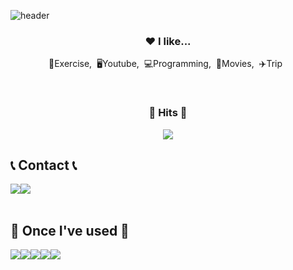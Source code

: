 <div align="left">
  
![header](https://capsule-render.vercel.app/api?type=waving&color=timeGradient&text=Welcome%20to%20seungyoun's%20GitHub%20👋&animation=twinkling&fontSize=35&fontAlignY=40&fontAlign=70&height=250)

<h3 align="center">❤️ I like...</h3>
<p align="center">💪Exercise,&nbsp;&nbsp;🖥Youtube,&nbsp;&nbsp;💻Programming,&nbsp;&nbsp;🎥Movies,&nbsp;&nbsp;✈️Trip&nbsp;&nbsp;</p>
<br>
 <h3 align="center"><b>🔫 Hits 🔫 </b></h3>
<p align="center">
<a href="https://hits.seeyoufarm.com"><img src="https://hits.seeyoufarm.com/api/count/incr/badge.svg?url=https%3A%2F%2Fgithub.com%2Fyouhyeoneee%2F&count_bg=%23000000&title_bg=%23000000&icon=github.svg&icon_color=%23FFFFFF&title=GitHub&edge_flat=false"/></a>
  
## 📞 Contact 📞
<div style="display:flex; flex-direction:row;">
    <a href="https://www.instagram.com/o3_o4.1o/">
        <img src="https://img.shields.io/badge/Instagram-E4405F?style=for-the-badge&logo=Instagram&logoColor=white"> 
    </a>
    <a href="mailto:seungyoun410@gmail.com">
        <img src="https://img.shields.io/badge/Gmail-EA4335?style=for-the-badge&logo=Gmail&logoColor=white"> 
    </a>
</div><br>
    
## 🔨 Once I've used 🔨
<div style="display:flex; flex-direction:row;">
    <img src="https://img.shields.io/badge/Java-007396?style=for-the-badge&logo=Java&logoColor=white"> 
    <!--<img src="https://img.shields.io/badge/Gradle-02303A?style=for-the-badge&logo=gradle&logoColor=white"> -->
  <img src="https://img.shields.io/badge/c%23-%23239120.svg?style=for-the-badge&logo=c-sharp&logoColor=white"/> 
    <img src="https://img.shields.io/badge/c++-%2300599C.svg?style=for-the-badge&logo=c%2B%2B&logoColor=white"/>
    <img src="https://img.shields.io/badge/python-3670A0?style=for-the-badge&logo=python&logoColor=ffdd54"/> 
    <img src="https://img.shields.io/badge/mysql-4479A1?style=for-the-badge&logo=mysql&logoColor=white"> 
    <br>
</div><br>
</div>


